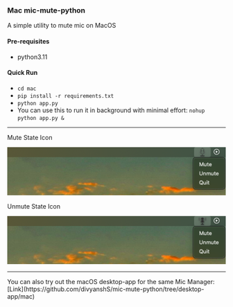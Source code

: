 ### Mac mic-mute-python

A simple utility to mute mic on MacOS

#### Pre-requisites

- python3.11

#### Quick Run

- `cd mac`
- `pip install -r requirements.txt`
- `python app.py`
- You can use this to run it in background with minimal effort: `nohup python app.py &`

<hr/>

<p>Mute State Icon</p>
<img src=https://github.com/divyanshS/mic-mute-python/blob/main/mac/screenshots/state__muted.png/>


<p>Unmute State Icon</p>
<img src=https://github.com/divyanshS/mic-mute-python/blob/main/mac/screenshots/state__unmuted.png/>

<hr/>

<p>You can also try out the macOS desktop-app for the same Mic Manager: [Link](https://github.com/divyanshS/mic-mute-python/tree/desktop-app/mac)</p>
